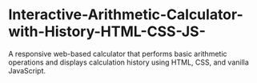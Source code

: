 # Interactive-Arithmetic-Calculator-with-History-HTML-CSS-JS-
A responsive web-based calculator that performs basic arithmetic operations and displays calculation history using HTML, CSS, and vanilla JavaScript.
